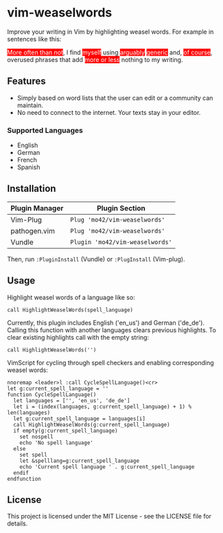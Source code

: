 # vim-weaselwords

Improve your writing in Vim by highlighting weasel words. For example in
sentences like this:

<span style="color:white; background:red">More often than not</span>, I find
<span style="color:white; background:red">myself</span> using <span
style="color:white; background:red">arguably</span> <span style="color:white;
background:red">generic</span> and, <span style="color:white;
background:red">of course</span>, overused phrases that add <span
style="color:white; background:red">more or less</span> nothing to my writing.

## Features

- Simply based on word lists that the user can edit or a community can maintain.
- No need to connect to the internet. Your texts stay in your editor.

### Supported Languages
- English
- German
- French
- Spanish

## Installation

| Plugin Manager | Plugin Section |
| --- | --- |
|Vim-Plug | `Plug 'mo42/vim-weaselwords'` |
|pathogen.vim| `Plug 'mo42/vim-weaselwords'` |
|Vundle | `Plugin 'mo42/vim-weaselwords'` |

Then, run `:PluginInstall` (Vundle) or `:PlugInstall` (Vim-plug).

## Usage

Highlight weasel words of a language like so:

`call HighlightWeaselWords(spell_language)`

Currently, this plugin includes English ('en_us') and German ('de_de').
Calling this function with another languages clears previous highlights. To
clear existing highlights call with the empty string:

`call HighlightWeaselWords('')`

VimScript for cycling through spell checkers and enabling corresponding weasel
words:

```vim
nnoremap <leader>l :call CycleSpellLanguage()<cr>
let g:current_spell_language = ''
function CycleSpellLanguage()
  let languages = ['', 'en_us', 'de_de']
  let i = (index(languages, g:current_spell_language) + 1) % len(languages)
  let g:current_spell_language = languages[i]
  call HighlightWeaselWords(g:current_spell_language)
  if empty(g:current_spell_language)
    set nospell
    echo 'No spell language'
  else
    set spell
    let &spelllang=g:current_spell_language
    echo 'Current spell language ' . g:current_spell_language
  endif
endfunction
```

## License

This project is licensed under the MIT License - see the LICENSE file for details.
